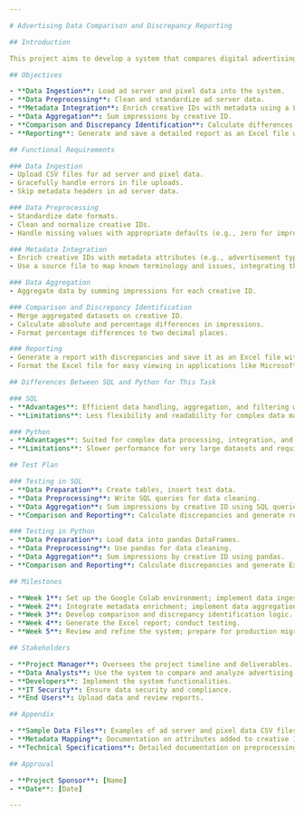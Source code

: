 ```yaml
---

# Advertising Data Comparison and Discrepancy Reporting

## Introduction

This project aims to develop a system that compares digital advertising impression data from ad servers and pixel data to identify discrepancies. The primary objective is to calculate the percentage difference in total impressions for different creative IDs across multiple days and generate a detailed report. The system is initially developed and tested using Google Colab, with plans for migration to a production environment.

## Objectives

- **Data Ingestion**: Load ad server and pixel data into the system.
- **Data Preprocessing**: Clean and standardize ad server data.
- **Metadata Integration**: Enrich creative IDs with metadata using a Language Model (LLM).
- **Data Aggregation**: Sum impressions by creative ID.
- **Comparison and Discrepancy Identification**: Calculate differences and percentage discrepancies between datasets.
- **Reporting**: Generate and save a detailed report as an Excel file with multiple sheets.

## Functional Requirements

### Data Ingestion
- Upload CSV files for ad server and pixel data.
- Gracefully handle errors in file uploads.
- Skip metadata headers in ad server data.

### Data Preprocessing
- Standardize date formats.
- Clean and normalize creative IDs.
- Handle missing values with appropriate defaults (e.g., zero for impressions).

### Metadata Integration
- Enrich creative IDs with metadata attributes (e.g., advertisement type, category) using an LLM or mock function.
- Use a source file to map known terminology and issues, integrating this data into the discrepancy report.

### Data Aggregation
- Aggregate data by summing impressions for each creative ID.

### Comparison and Discrepancy Identification
- Merge aggregated datasets on creative ID.
- Calculate absolute and percentage differences in impressions.
- Format percentage differences to two decimal places.

### Reporting
- Generate a report with discrepancies and save it as an Excel file with separate sheets for discrepancies, pixel data, and ad server data.
- Format the Excel file for easy viewing in applications like Microsoft Excel.

## Differences Between SQL and Python for This Task

### SQL
- **Advantages**: Efficient data handling, aggregation, and filtering within databases.
- **Limitations**: Less flexibility and readability for complex data manipulations.

### Python
- **Advantages**: Suited for complex data processing, integration, and visualization. Extensive libraries for machine learning and analytics.
- **Limitations**: Slower performance for very large datasets and requires a more complex setup.

## Test Plan

### Testing in SQL
- **Data Preparation**: Create tables, insert test data.
- **Data Preprocessing**: Write SQL queries for data cleaning.
- **Data Aggregation**: Sum impressions by creative ID using SQL queries.
- **Comparison and Reporting**: Calculate discrepancies and generate reports using SQL.

### Testing in Python
- **Data Preparation**: Load data into pandas DataFrames.
- **Data Preprocessing**: Use pandas for data cleaning.
- **Data Aggregation**: Sum impressions by creative ID using pandas.
- **Comparison and Reporting**: Calculate discrepancies and generate Excel reports using pandas and openpyxl.

## Milestones

- **Week 1**: Set up the Google Colab environment; implement data ingestion and preprocessing.
- **Week 2**: Integrate metadata enrichment; implement data aggregation logic.
- **Week 3**: Develop comparison and discrepancy identification logic.
- **Week 4**: Generate the Excel report; conduct testing.
- **Week 5**: Review and refine the system; prepare for production migration.

## Stakeholders

- **Project Manager**: Oversees the project timeline and deliverables.
- **Data Analysts**: Use the system to compare and analyze advertising data.
- **Developers**: Implement the system functionalities.
- **IT Security**: Ensure data security and compliance.
- **End Users**: Upload data and review reports.

## Appendix

- **Sample Data Files**: Examples of ad server and pixel data CSV files for testing.
- **Metadata Mapping**: Documentation on attributes added to creative IDs via the LLM.
- **Technical Specifications**: Detailed documentation on preprocessing, aggregation, and comparison algorithms.

## Approval

- **Project Sponsor**: [Name]
- **Date**: [Date]

---
```

